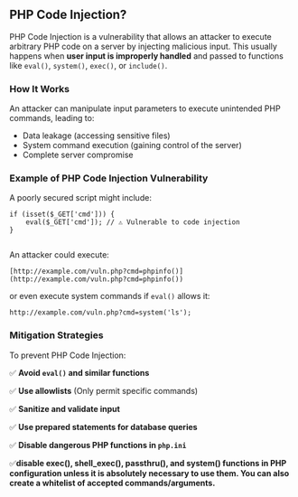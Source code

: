 ## PHP Code Injection?

PHP Code Injection is a vulnerability that allows an attacker to execute arbitrary PHP code on a server by injecting malicious input. This usually happens when **user input is improperly handled** and passed to functions like `eval()`, `system()`, `exec()`, or `include()`.

### How It Works

An attacker can manipulate input parameters to execute unintended PHP commands, leading to:

- Data leakage (accessing sensitive files)
- System command execution (gaining control of the server)
- Complete server compromise

### Example of PHP Code Injection Vulnerability

A poorly secured script might include:

```
if (isset($_GET['cmd'])) {
    eval($_GET['cmd']); // ⚠️ Vulnerable to code injection
}
 
```

An attacker could execute:

```
[http://example.com/vuln.php?cmd=phpinfo()](http://example.com/vuln.php?cmd=phpinfo()) 
```

or even execute system commands if `eval()` allows it:

```
http://example.com/vuln.php?cmd=system('ls');
```

### **Mitigation Strategies**

To prevent PHP Code Injection:

✅ **Avoid `eval()` and similar functions**

✅ **Use allowlists** (Only permit specific commands)

✅ **Sanitize and validate input**

✅ **Use prepared statements for database queries**

✅ **Disable dangerous PHP functions in `php.ini`**

✅**disable exec(), shell_exec(), passthru(), and system() functions in PHP configuration unless it is absolutely necessary to use them. You can also create a whitelist of accepted commands/arguments.**
